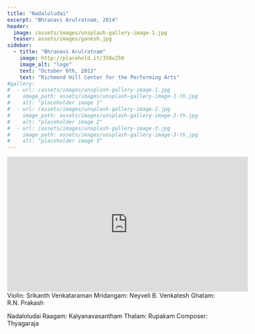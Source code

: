 ```yaml
---
title: "Nadaloludai"
excerpt: "Bhranavi Arulratnam, 2014"
header:
  image: /assets/images/unsplash-gallery-image-1.jpg
  teaser: assets/images/ganesh.jpg
sidebar:
  - title: "Bhranavi Arulratnam"
    image: http://placehold.it/350x250
    image_alt: "logo"
    text: "October 6th, 2013"
    text: "Richmond Hill Center for the Performing Arts"
#gallery:
#  - url: /assets/images/unsplash-gallery-image-1.jpg
#    image_path: assets/images/unsplash-gallery-image-1-th.jpg
#    alt: "placeholder image 1"
#  - url: /assets/images/unsplash-gallery-image-2.jpg
#    image_path: assets/images/unsplash-gallery-image-2-th.jpg
#    alt: "placeholder image 2"
#  - url: /assets/images/unsplash-gallery-image-3.jpg
#    image_path: assets/images/unsplash-gallery-image-3-th.jpg
#    alt: "placeholder image 3"
---
```

<iframe width="560" height="315" src="https://www.youtube.com/embed/Ly7FE9XFk2c?si=VdEh-xBOvw26g7rj&amp;start=696" title="YouTube video player" frameborder="0" allow="accelerometer; autoplay; clipboard-write; encrypted-media; gyroscope; picture-in-picture; web-share" referrerpolicy="strict-origin-when-cross-origin" allowfullscreen></iframe>
Violin: Srikanth Venkataraman
Mridangam: Neyveli B. Venkatesh
Ghatam: R.N. Prakash

Nadaloludai
Raagam: Kalyanavasantham
Thalam: Rupakam
Composer: Thyagaraja
